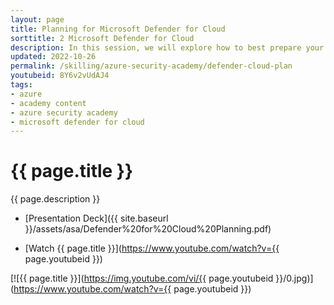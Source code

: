 ```yaml
---
layout: page
title: Planning for Microsoft Defender for Cloud
sorttitle: 2 Microsoft Defender for Cloud
description: In this session, we will explore how to best prepare your organization for Microsoft Defender for Cloud adoption. Learn about key areas to consider when planning, overall pricing, enhanced security features, and a demo. for a hands-on walk-through.
updated: 2022-10-26
permalink: /skilling/azure-security-academy/defender-cloud-plan
youtubeid: 8Y6v2vUdAJ4
tags: 
- azure
- academy content
- azure security academy
- microsoft defender for cloud
---
```


# {{ page.title }}

{{ page.description }}

* [Presentation Deck]({{ site.baseurl }}/assets/asa/Defender%20for%20Cloud%20Planning.pdf)

* [Watch {{ page.title }}](https://www.youtube.com/watch?v={{ page.youtubeid }})

[![{{ page.title }}](https://img.youtube.com/vi/{{ page.youtubeid }}/0.jpg)](https://www.youtube.com/watch?v={{ page.youtubeid }})

